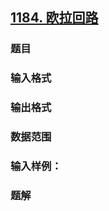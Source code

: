 ## [1184. 欧拉回路](https://www.acwing.com/problem/content/1186/)

### 题目

### 输入格式

### 输出格式

### 数据范围

### 输入样例：



### 题解
